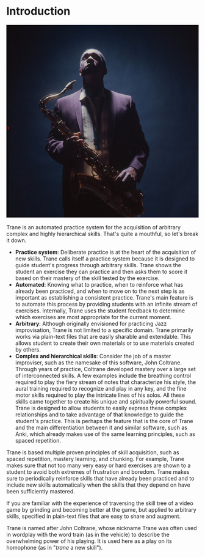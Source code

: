 # Introduction

![John Coltrane](assets/coltrane.jpg)

Trane is an automated practice system for the acquisition of arbitrary complex and highly
hierarchical skills. That's quite a mouthful, so let's break it down.

- **Practice system**: Deliberate practice is at the heart of the acquisition of new skills. Trane
  calls itself a practice system because it is designed to guide student's progress through
  arbitrary skills. Trane shows the student an exercise they can practice and then asks them to
  score it based on their mastery of the skill tested by the exercise.
- **Automated**: Knowing what to practice, when to reinforce what has already been practiced, and
  when to move on to the next step is as important as establishing a consistent practice. Trane's
  main feature is to automate this process by providing students with an infinite stream of
  exercises. Internally, Trane uses the student feedback to determine which exercises are most
  appropriate for the current moment.
- **Arbitrary**: Although originally envisioned for practicing Jazz improvisation, Trane is not
  limited to a specific domain. Trane primarily works via plain-text files that are easily sharable
  and extendable. This allows student to create their own materials or to use materials created by
  others. 
- **Complex and hierarchical skills**: Consider the job of a master improviser, such as the namesake
  of this software, John Coltrane. Through years of practice, Coltrane developed mastery over a
  large set of interconnected skills. A few examples include the breathing control required to play
  the fiery stream of notes that characterize his style, the aural training required to recognize
  and play in any key, and the fine motor skills required to play the intricate lines of his solos.
  All these skills came together to create his unique and spiritually powerful sound. Trane is
  designed to allow students to easily express these complex relationships and to take advantage of
  that knowledge to guide the student's practice. This is perhaps the feature that is the core of
  Trane and the main differentiation between it and similar software, such as Anki, which already
  makes use of the same learning principles, such as spaced repetition.

Trane is based multiple proven principles of skill acquisition, such as spaced repetition, mastery
learning, and chunking. For example, Trane makes sure that not too many very easy or hard exercises
are shown to a student to avoid both extremes of frustration and boredom. Trane makes sure to
periodically reinforce skills that have already been practiced and to include new skills
automatically when the skills that they depend on have been sufficiently mastered.

If you are familiar with the experience of traversing the skill tree of a video game by grinding and
becoming better at the game, but applied to arbitrary skills, specified in plain-text files that
are easy to share and augment.

Trane is named after John Coltrane, whose nickname Trane was often used in wordplay with the word
train (as in the vehicle) to describe the overwhelming power of his playing. It is used here as a
play on its homophone (as in "*trane* a new skill").
